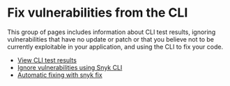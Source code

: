 # Fix vulnerabilities from the CLI

This group of pages includes information about CLI test results, ignoring vulnerabilities that have no update or patch or that you believe not to be currently exploitable in your application, and using the CLI to fix your code.

* [View CLI test results](view-cli-test-results.md)
* [Ignore vulnerabilities using Snyk CLI](ignore-vulnerabilities-using-snyk-cli.md)
* [Automatic fixing with snyk fix](automatic-remediation-with-snyk-fix.md)
